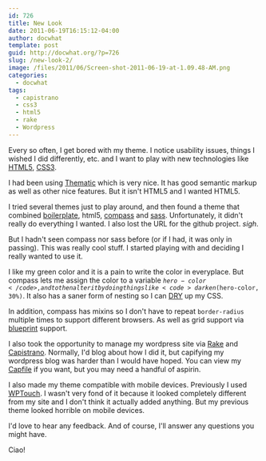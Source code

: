 ```yaml
---
id: 726
title: New Look
date: 2011-06-19T16:15:12-04:00
author: docwhat
template: post
guid: http://docwhat.org/?p=726
slug: /new-look-2/
image: /files/2011/06/Screen-shot-2011-06-19-at-1.09.48-AM.png
categories:
  - docwhat
tags:
  - capistrano
  - css3
  - html5
  - rake
  - Wordpress
---
```

Every so often, I get bored with my theme.  I notice usability issues, things I wished I did differently, etc.  and I want to play with new technologies like <a href="http://www.html5rocks.com/">HTML5</a>, <a href="http://www.css3.info/">CSS3</a>.

I had been using <a href="http://themeshaper.com/thematic/">Thematic</a> which is very nice.  It has good semantic markup as well as other nice features.  But it isn't HTML5 and I wanted HTML5.

I tried several themes just to play around, and then found a theme that combined <a href="http://aarontgrogg.com/boilerplate/">boilerplate</a>, html5, <a href="http://compass-style.org/reference/compass/">compass</a> and <a href="http://sass-lang.com/">sass</a>.  Unfortunately, it didn't really do everything I wanted. I also lost the URL for the github project. <em>sigh</em>.

But I hadn't seen compass nor sass before (or if I had, it was only in passing). This was really cool stuff.  I started playing with and deciding I really wanted to use it.

I like my green color and it is a pain to write the color in everyplace. But compass lets me assign the color to a variable <code>$hero-color</code>, and to then alter it by doing things like <code>darken($hero-color, 30%)</code>.  It also has a saner form of nesting so I can <a href="http://en.wikipedia.org/wiki/Don't_repeat_yourself">DRY</a> up my CSS.

In addition, compass has mixins so I don't have to repeat <code>border-radius</code> multiple times to support different browsers.  As well as grid support via <a href="http://www.blueprintcss.org/">blueprint</a> support.

I also took the opportunity to manage my wordpress site via  <a href="http://rake.rubyforge.org/">Rake</a> and <a href="http://capify.org/">Capistrano</a>.   Normally, I'd blog about how I did it, but capifying my wordpress blog was harder than I would have hoped. You can view my <a href="http://git.gerf.org/?p=docwhat-web.git;a=blob;f=Capfile;h=ce036449d46a9f7ac6d4c28c12370d09496e43d3;hb=1e0d76b0983e784389a5ab23a89c06284246a46d">Capfile</a> if you want, but you may need a handful of aspirin.

I also made my theme compatible with mobile devices.  Previously I used <a href="http://wordpress.org/extend/pl">WPTouch</a>.  I wasn't very fond of it because it looked completely different from my site and I don't think it actually added anything.  But my previous theme looked horrible on mobile devices.

I'd love to hear any feedback.  And of course, I'll answer any questions you might have.

Ciao!